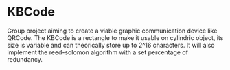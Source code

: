 # KBCode
Group project aiming to create a viable graphic communication device like QRCode.
The KBCode is a rectangle to make it usable on cylindric object, its size is variable and can theorically store up to 2^16 characters.
It will also implement the reed-solomon algorithm with a set percentage of redundancy.
